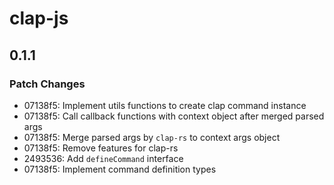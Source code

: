 # clap-js

## 0.1.1

### Patch Changes

- 07138f5: Implement utils functions to create clap command instance
- 07138f5: Call callback functions with context object after merged parsed args
- 07138f5: Merge parsed args by `clap-rs` to context args object
- 07138f5: Remove features for clap-rs
- 2493536: Add `defineCommand` interface
- 07138f5: Implement command definition types
